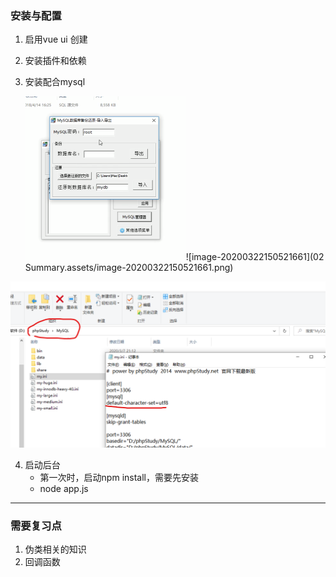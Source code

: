 ### 安装与配置

1. 启用vue ui 创建

2. 安装插件和依赖

3. 安装配合mysql

   <img src="02 Summary.assets/image-20200322150509572.png" alt="image-20200322150509572" style="zoom:50%;" />![image-20200322150521661](02 Summary.assets/image-20200322150521661.png)
   
   

<img src="02 Summary.assets/image-20200322150534413.png" alt="image-20200322150534413" style="zoom:50%;" />

4. 启动后台
   - 第一次时，启动npm install，需要先安装
   - node app.js



---



### 需要复习点



1. 伪类相关的知识
2. 回调函数